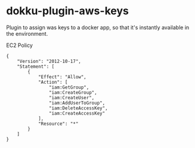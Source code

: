 dokku-plugin-aws-keys
=====================

Plugin to assign was keys to a docker app, so that it's instantly available in the environment.

EC2 Policy
```
{
    "Version": "2012-10-17",
    "Statement": [
        {
            "Effect": "Allow",
            "Action": [
                "iam:GetGroup",
                "iam:CreateGroup",
                "iam:CreateUser",
                "iam:AddUserToGroup",
                "iam:DeleteAccessKey",
                "iam:CreateAccessKey"
            ],
            "Resource": "*"
        }
    ]
}
```
